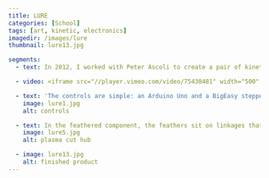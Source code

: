 ```yaml
---
title: LURE
categories: [School]
tags: [art, kinetic, electronics]
imagedir: /images/lure
thumbnail: lure13.jpg

segments:
  - text: In 2012, I worked with Peter Ascoli to create a pair of kinetic sculptures for New York artist MaDora Frey. We worked with the artist from her initial concept through the aesthetics, materials, construction, and fabrication. One of the sculptures raises and lowers a glittery chunk of pyrite; the other grasps at it endlessly.

  - video: <iframe src="//player.vimeo.com/video/75430481" width="500" height="375" frameborder="0" webkitallowfullscreen mozallowfullscreen allowfullscreen></iframe> 

  - text: 'The controls are simple: an Arduino Uno and a BigEasy stepper driver control each of the stepper motors, one in each sculpture.'
    image: lure1.jpg
    alt: controls

  - text: In the feathered component, the feathers sit on linkages that center at a bent plasma cut aluminum hub. The hub rides on a lead screw driven by a stepper motor.
    image: lure5.jpg
    alt: plasma cut hub 

  - image: lure13.jpg
    alt: finished product
---
```

